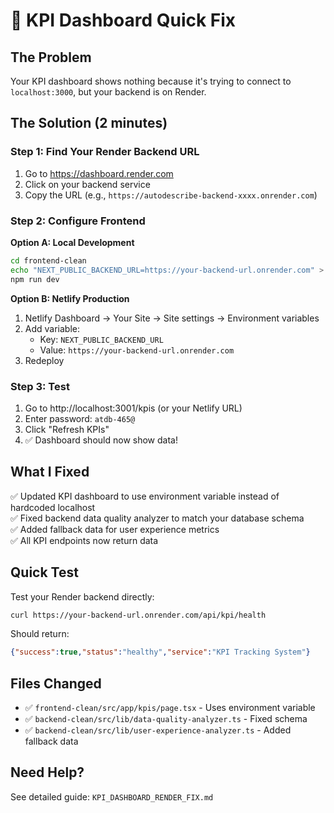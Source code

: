 # 🎯 KPI Dashboard Quick Fix

## The Problem
Your KPI dashboard shows nothing because it's trying to connect to `localhost:3000`, but your backend is on Render.

## The Solution (2 minutes)

### Step 1: Find Your Render Backend URL
1. Go to https://dashboard.render.com
2. Click on your backend service
3. Copy the URL (e.g., `https://autodescribe-backend-xxxx.onrender.com`)

### Step 2: Configure Frontend

**Option A: Local Development**
```bash
cd frontend-clean
echo "NEXT_PUBLIC_BACKEND_URL=https://your-backend-url.onrender.com" > .env.local
npm run dev
```

**Option B: Netlify Production**
1. Netlify Dashboard → Your Site → Site settings → Environment variables
2. Add variable:
   - Key: `NEXT_PUBLIC_BACKEND_URL`
   - Value: `https://your-backend-url.onrender.com`
3. Redeploy

### Step 3: Test
1. Go to http://localhost:3001/kpis (or your Netlify URL)
2. Enter password: `atdb-465@`
3. Click "Refresh KPIs"
4. ✅ Dashboard should now show data!

## What I Fixed

✅ Updated KPI dashboard to use environment variable instead of hardcoded localhost  
✅ Fixed backend data quality analyzer to match your database schema  
✅ Added fallback data for user experience metrics  
✅ All KPI endpoints now return data  

## Quick Test

Test your Render backend directly:
```bash
curl https://your-backend-url.onrender.com/api/kpi/health
```

Should return:
```json
{"success":true,"status":"healthy","service":"KPI Tracking System"}
```

## Files Changed
- ✅ `frontend-clean/src/app/kpis/page.tsx` - Uses environment variable
- ✅ `backend-clean/src/lib/data-quality-analyzer.ts` - Fixed schema
- ✅ `backend-clean/src/lib/user-experience-analyzer.ts` - Added fallback data

## Need Help?
See detailed guide: `KPI_DASHBOARD_RENDER_FIX.md`
